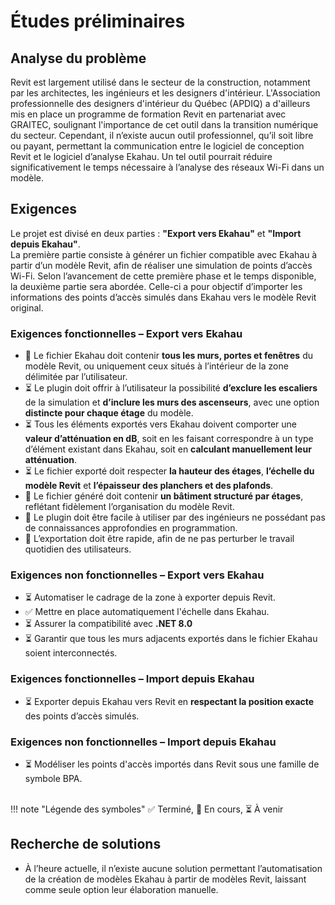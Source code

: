 # Études préliminaires

## Analyse du problème

Revit est largement utilisé dans le secteur de la construction, notamment par les architectes, les ingénieurs et les designers d'intérieur. L'Association professionnelle des designers d'intérieur du Québec (APDIQ) a d'ailleurs mis en place un programme de formation Revit en partenariat avec GRAITEC, soulignant l'importance de cet outil dans la transition numérique du secteur. Cependant, il n’existe aucun outil professionnel, qu’il soit libre ou payant, permettant la communication entre le logiciel de conception Revit et le logiciel d’analyse Ekahau. Un tel outil pourrait réduire significativement le temps nécessaire à l’analyse des réseaux Wi-Fi dans un modèle.

## Exigences

Le projet est divisé en deux parties : **"Export vers Ekahau"** et **"Import depuis Ekahau"**.  
La première partie consiste à générer un fichier compatible avec Ekahau à partir d’un modèle Revit, afin de réaliser une simulation de points d’accès Wi-Fi. Selon l’avancement de cette première phase et le temps disponible, la deuxième partie sera abordée. Celle-ci a pour objectif d’importer les informations 
des points d’accès simulés dans Ekahau vers le modèle Revit original.

### Exigences fonctionnelles – Export vers Ekahau

- 🔄 Le fichier Ekahau doit contenir **tous les murs, portes et fenêtres** du modèle Revit, ou uniquement ceux situés à l’intérieur de la zone délimitée par l’utilisateur.
- ⏳ Le plugin doit offrir à l’utilisateur la possibilité **d’exclure les escaliers** de la simulation et **d’inclure les murs des ascenseurs**, avec une option **distincte pour chaque étage** du modèle.
- ⏳ Tous les éléments exportés vers Ekahau doivent comporter une **valeur d’atténuation en dB**, soit en les faisant correspondre à un type d’élément existant dans Ekahau, soit en **calculant manuellement leur atténuation**.
- ⏳ Le fichier exporté doit respecter **la hauteur des étages**, **l’échelle du modèle Revit** et **l’épaisseur des planchers et des plafonds**.
- 🔄 Le fichier généré doit contenir **un bâtiment structuré par étages**, reflétant fidèlement l’organisation du modèle Revit.
- 🔄 Le plugin doit être facile à utiliser par des ingénieurs ne possédant pas de connaissances approfondies en programmation.
- 🔄 L’exportation doit être rapide, afin de ne pas perturber le travail quotidien des utilisateurs.
 
### Exigences non fonctionnelles – Export vers Ekahau

- ⏳ Automatiser le cadrage de la zone à exporter depuis Revit.  
- ✅ Mettre en place automatiquement l'échelle dans Ekahau.
- ⏳ Assurer la compatibilité avec **.NET 8.0**
- ⏳ Garantir que tous les murs adjacents exportés dans le fichier Ekahau soient interconnectés.

### Exigences fonctionnelles – Import depuis Ekahau

- ⏳ Exporter depuis Ekahau vers Revit en **respectant la position exacte** des points d’accès simulés.  

### Exigences non fonctionnelles – Import depuis Ekahau

- ⏳ Modéliser les points d'accès importés dans Revit sous une famille de symbole BPA.

<br>
!!! note "Légende des symboles"
    ✅ Terminé, 🔄 En cours, ⏳ À venir

## Recherche de solutions

- À l’heure actuelle, il n’existe aucune solution permettant l’automatisation de la création de modèles Ekahau à partir de modèles Revit, laissant comme seule option leur élaboration manuelle.

<!-- ## Méthodologie -->

